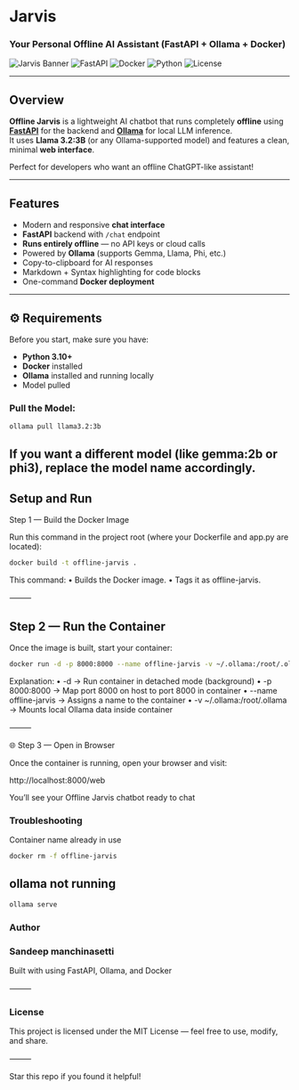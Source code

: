 #  Jarvis  
### Your Personal Offline AI Assistant (FastAPI + Ollama + Docker)

![Jarvis Banner](https://img.shields.io/badge/Project-Offline%20Jarvis-blue?style=for-the-badge)
![FastAPI](https://img.shields.io/badge/Backend-FastAPI-green?style=for-the-badge&logo=fastapi)
![Docker](https://img.shields.io/badge/Deployed%20with-Docker-blue?style=for-the-badge&logo=docker)
![Python](https://img.shields.io/badge/Language-Python-yellow?style=for-the-badge&logo=python)
![License](https://img.shields.io/badge/License-MIT-lightgrey?style=for-the-badge)

---

## Overview
**Offline Jarvis** is a lightweight AI chatbot that runs completely **offline** using  
**[FastAPI](https://fastapi.tiangolo.com/)** for the backend and **[Ollama](https://ollama.com/)** for local LLM inference.  
It uses **Llama 3.2:3B** (or any Ollama-supported model) and features a clean, minimal **web interface**.

Perfect for developers who want an offline ChatGPT-like assistant!

---

## Features
- Modern and responsive **chat interface**
- **FastAPI** backend with `/chat` endpoint
- **Runs entirely offline** — no API keys or cloud calls
- Powered by **Ollama** (supports Gemma, Llama, Phi, etc.)
- Copy-to-clipboard for AI responses
- Markdown + Syntax highlighting for code blocks
- One-command **Docker deployment**

---


## ⚙️ Requirements
Before you start, make sure you have:
- **Python 3.10+**
- **Docker** installed  
- **Ollama** installed and running locally  
- Model pulled 

### Pull the Model:

```bash
ollama pull llama3.2:3b
```
If you want a different model (like gemma:2b or phi3), replace the model name accordingly.
---

## Setup and Run

Step 1 — Build the Docker Image

Run this command in the project root (where your Dockerfile and app.py are located):
```bash
docker build -t offline-jarvis .
```
This command:
	•	Builds the Docker image.
	•	Tags it as offline-jarvis.

⸻

## Step 2 — Run the Container

Once the image is built, start your container:
```bash
docker run -d -p 8000:8000 --name offline-jarvis -v ~/.ollama:/root/.ollama offline-jarvis
```
Explanation:
	•	-d → Run container in detached mode (background)
	•	-p 8000:8000 → Map port 8000 on host to port 8000 in container
	•	--name offline-jarvis → Assigns a name to the container
	•	-v ~/.ollama:/root/.ollama → Mounts local Ollama data inside container

⸻

🌐 Step 3 — Open in Browser

Once the container is running, open your browser and visit:

http://localhost:8000/web

You’ll see your Offline Jarvis chatbot ready to chat
### Troubleshooting

Container name already in use
```bash
docker rm -f offline-jarvis
```
## ollama not running
```bash
ollama serve
```
###  Author

### Sandeep manchinasetti
Built with  using FastAPI, Ollama, and Docker

⸻

### License

This project is licensed under the MIT License — feel free to use, modify, and share.

⸻

Star this repo if you found it helpful!






